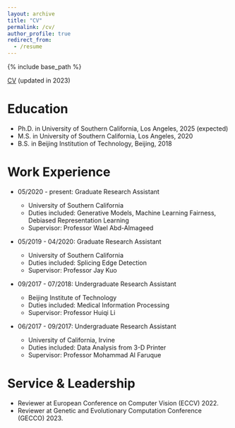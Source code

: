 ```yaml
---
layout: archive
title: "CV"
permalink: /cv/
author_profile: true
redirect_from:
  - /resume
---
```


{% include base_path %}

[CV](http://academicpages.github.io/files/Jiazhi_resume.pdf) (updated in 2023)

Education
======
* Ph.D. in University of Southern California, Los Angeles, 2025 (expected)
* M.S. in University of Southern California, Los Angeles, 2020
* B.S. in Beijing Institution of Technology, Beijing, 2018

Work Experience
======
* 05/2020 - present: Graduate Research Assistant
  * University of Southern California
  * Duties included: Generative Models, Machine Learning Fairness, Debiased Representation Learning
  * Supervisor: Professor Wael Abd-Almageed

* 05/2019 - 04/2020: Graduate Research Assistant
  * University of Southern California
  * Duties included: Splicing Edge Detection
  * Supervisor: Professor Jay Kuo

* 09/2017 - 07/2018: Undergraduate Research Assistant
  * Beijing Institute of Technology
  * Duties included: Medical Information Processing
  * Supervisor: Professor Huiqi Li

* 06/2017 - 09/2017: Undergraduate Research Assistant
  * University of California, Irvine
  * Duties included: Data Analysis from 3-D Printer
  * Supervisor: Professor Mohammad Al Faruque

<!-- Publications
======
  <ul>{% for post in site.publications %}
    {% include archive-single-cv.html %}
  {% endfor %}</ul> -->
  
  
Service & Leadership
======
* Reviewer at European Conference on Computer Vision (ECCV) 2022.
* Reviewer at Genetic and Evolutionary Computation Conference (GECCO) 2023.